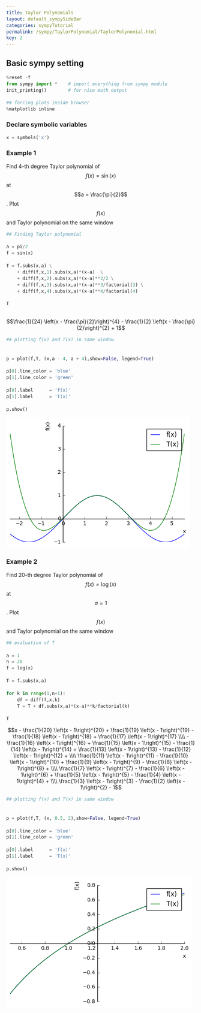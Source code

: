 ```yaml
---
title: Taylor Polynomials
layout: default_sympySideBar
categories: sympyTutorial
permalink: /sympy/TaylorPolynomial/TaylorPolynomial.html
key: 2 
---
```




## Basic sympy setting


```python
%reset -f             
from sympy import *    # import everything from sympy module
init_printing()        # for nice math output 

## forcing plots inside browser
%matplotlib inline
```

###  Declare symbolic variables


```python
x = symbols('x')
```

### Example 1

Find 4-th degree Taylor polynomial of $$ f(x) = \sin(x)$$ at $$a = \frac{\pi}{2}$$. Plot $$f(x)$$ and Taylor polynomial on the same window



```python
## Finding Taylor polynomial

a = pi/2
f = sin(x)

T = f.subs(x,a) \
    + diff(f,x,1).subs(x,a)*(x-a)  \
    + diff(f,x,2).subs(x,a)*(x-a)**2/2 \
    + diff(f,x,3).subs(x,a)*(x-a)**3/factorial(3) \
    + diff(f,x,4).subs(x,a)*(x-a)**4/factorial(4)
  
T
  
```




$$\frac{1}{24} \left(x - \frac{\pi}{2}\right)^{4} - \frac{1}{2} \left(x - \frac{\pi}{2}\right)^{2} + 1$$




```python
## plotting f(x) and T(x) in same window


p = plot(f,T, (x,a - 4, a + 4),show=False, legend=True)

p[0].line_color = 'blue'
p[1].line_color = 'green'

p[0].label      = 'f(x)'
p[1].label      = 'T(x)'

p.show()
```


![png](output_6_0.png)


### Example 2

Find 20-th degree Taylor polynomial of $$ f(x) = \log(x) $$ at $$ a = 1 $$. Plot $$ f(x) $$ and Taylor polynomial on the same window



```python
## evaluation of T

a = 1
n = 20
f = log(x)

T = f.subs(x,a)

for k in range(1,n+1):
    df = diff(f,x,k)
    T = T + df.subs(x,a)*(x-a)**k/factorial(k)
    
T
```




$$x - \frac{1}{20} \left(x - 1\right)^{20} + \frac{1}{19} \left(x - 1\right)^{19} - \frac{1}{18} \left(x - 1\right)^{18} + \frac{1}{17} \left(x - 1\right)^{17} \\\\ - \frac{1}{16} \left(x - 1\right)^{16} + \frac{1}{15} \left(x - 1\right)^{15} - \frac{1}{14} \left(x - 1\right)^{14} + \frac{1}{13} \left(x - 1\right)^{13} - \frac{1}{12} \left(x - 1\right)^{12} + \\\\ \frac{1}{11} \left(x - 1\right)^{11} - \frac{1}{10} \left(x - 1\right)^{10} + \frac{1}{9} \left(x - 1\right)^{9} - \frac{1}{8} \left(x - 1\right)^{8} + \\\\ \frac{1}{7} \left(x - 1\right)^{7} - \frac{1}{6} \left(x - 1\right)^{6} + \frac{1}{5} \left(x - 1\right)^{5} - \frac{1}{4} \left(x - 1\right)^{4} +  \\\\ \frac{1}{3} \left(x - 1\right)^{3} - \frac{1}{2} \left(x - 1\right)^{2} - 1$$




```python
## plotting f(x) and T(x) in same window


p = plot(f,T, (x, 0.5, 2),show=False, legend=True)

p[0].line_color = 'blue'
p[1].line_color = 'green'

p[0].label      = 'f(x)'
p[1].label      = 'T(x)'

p.show()
```


![png](output_9_0.png)



```python

```
